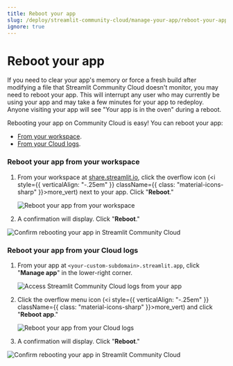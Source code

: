 ```yaml
---
title: Reboot your app
slug: /deploy/streamlit-community-cloud/manage-your-app/reboot-your-app
ignore: true
---
```


# Reboot your app

If you need to clear your app's memory or force a fresh build after modifying a file that Streamlit Community Cloud doesn't monitor, you may need to reboot your app. This will interrupt any user who may currently be using your app and may take a few minutes for your app to redeploy. Anyone visiting your app will see "Your app is in the oven" during a reboot.

Rebooting your app on Community Cloud is easy! You can reboot your app:

- [From your workspace](#reboot-your-app-from-your-workspace).
- [From your Cloud logs](#reboot-your-app-from-your-cloud-logs).

### Reboot your app from your workspace

1. From your workspace at <a href="https://share.streamlit.io" target="_blank">share.streamlit.io</a>, click the overflow icon (<i style={{ verticalAlign: "-.25em" }} className={{ class: "material-icons-sharp" }}>more_vert</i>) next to your app. Click "**Reboot**."

   ![Reboot your app from your workspace](/images/streamlit-community-cloud/workspace-app-reboot.png)

2. A confirmation will display. Click "**Reboot**."

<div style={{ maxWidth: '50%', margin: 'auto' }}>
<Image alt="Confirm rebooting your app in Streamlit Community Cloud" src="/images/streamlit-community-cloud/workspace-app-reboot-confirm.png" clean />
</div>

### Reboot your app from your Cloud logs

1. From your app at `<your-custom-subdomain>.streamlit.app`, click "**Manage app**" in the lower-right corner.

   ![Access Streamlit Community Cloud logs from your app](/images/streamlit-community-cloud/cloud-logs-open.png)

2. Click the overflow menu icon (<i style={{ verticalAlign: "-.25em" }} className={{ class: "material-icons-sharp" }}>more_vert</i>) and click "**Reboot app**."

   ![Reboot your app from your Cloud logs](/images/streamlit-community-cloud/cloud-logs-menu-reboot.png)

3. A confirmation will display. Click "**Reboot**."

<div style={{ maxWidth: '50%', margin: 'auto' }}>
<Image alt="Confirm rebooting your app in Streamlit Community Cloud" src="/images/streamlit-community-cloud/workspace-app-reboot-confirm.png" clean />
</div>
